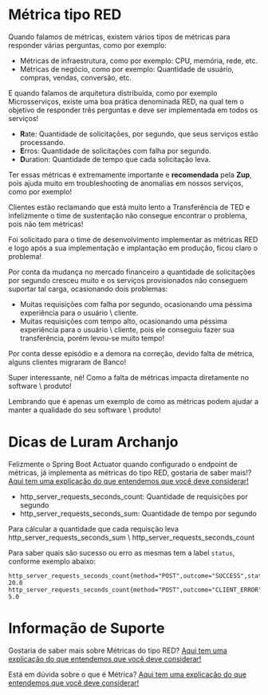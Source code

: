 # Métrica tipo RED

Quando falamos de métricas, existem vários tipos de métricas para responder várias perguntas, como por exemplo:

- Métricas de infraestrutura, como por exemplo: CPU, memória, rede, etc.
- Métricas de negócio, como por exemplo: Quantidade de usuário, compras, vendas, conversão, etc.

E quando falamos de arquitetura distribuída, como por exemplo Microsserviços, existe uma boa prática denominada RED, na 
qual tem o objetivo de responder três perguntas e deve ser implementada em todos os serviços!

- **R**ate: Quantidade de solicitações, por segundo, que seus serviços estão processando.
- **E**rros: Quantidade de solicitações com falha por segundo.
- **D**uration: Quantidade de tempo que cada solicitação leva.

Ter essas métricas é extremamente importante e **recomendada** pela **Zup**, pois ajuda muito em troubleshooting de 
anomalias em nossos serviços, como por exemplo!

Clientes estão reclamando que está muito lento a Transferência de TED e infelizmente o time de sustentação não consegue 
encontrar o problema, pois não tem métricas!

Foi solicitado para o time de desenvolvimento implementar as métricas RED e logo após a sua implementação e implantação 
em produção, ficou claro o problema!

Por conta da mudança no mercado financeiro a quantidade de solicitações por segundo cresceu muito e os serviços 
provisionados não conseguem suportar tal carga, ocasionando dois problemas:

- Muitas requisições com falha por segundo, ocasionando uma péssima experiência para o usuário \ cliente.
- Muitas requisições com tempo alto, ocasionando uma péssima experiência para o usuário \ cliente, pois ele conseguiu 
fazer sua transferência, porém levou-se muito tempo!

Por conta desse episódio e a demora na correção, devido falta de métrica, alguns clientes migraram de Banco!

Super interessante, né! Como a falta de métricas impacta diretamente no software \ produto!

Lembrando que é apenas um exemplo de como as métricas podem ajudar a manter a qualidade do seu software \ produto!

# Dicas de Luram Archanjo

Felizmente o Spring Boot Actuator quando configurado o endpoint de métricas, já implementa as métricas do tipo RED, gostaria 
de saber mais!? [Aqui tem uma explicação do que entendemos que você deve considerar!](../informacao_suporte/spring-actuator-metrics.md)

- http_server_requests_seconds_count: Quantidade de requisições por segundo
- http_server_requests_seconds_sum: Quantidade de tempo por segundo

Para cálcular a quantidade que cada requisção leva http_server_requests_seconds_sum \ http_server_requests_seconds_count

Para saber quais são sucesso ou erro as mesmas tem a label `status`, conforme exemplo abaixo:

```
http_server_requests_seconds_count{method="POST",outcome="SUCCESS",status="201",uri="/v1/propostas",} 20.0
http_server_requests_seconds_count{method="POST",outcome="CLIENT_ERROR",status="422",uri="/v1/propostas",} 5.0
```

# Informação de Suporte

Gostaria de saber mais sobre Métricas do tipo RED? [Aqui tem uma explicação do que entendemos que você deve considerar!](https://landing.google.com/sre/sre-book/chapters/monitoring-distributed-systems/#xref_monitoring_golden-signals)

Está em dúvida sobre o que é Métrica? [Aqui tem uma explicação do que entendemos que você deve considerar!](../informacao_procedural/metric.md)
